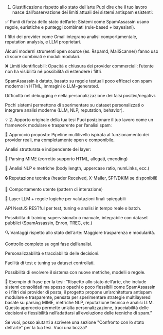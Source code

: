  1. Giustificazione rispetto allo stato dell’arte
Puoi dire che il tuo lavoro nasce dall’osservazione dei limiti attuali dei sistemi antispam esistenti:

✅ Punti di forza dello stato dell’arte:
Sistemi come SpamAssassin usano regole, euristiche e punteggi combinati (rule-based + bayesiani).

I filtri dei provider come Gmail integrano analisi comportamentale, reputation analysis, e LLM proprietari.

Alcuni moderni strumenti open source (es. Rspamd, MailScanner) fanno uso di score combinati e moduli modulari.

❌ Limiti identificabili:
Opacità e chiusura dei provider commerciali: l’utente non ha visibilità né possibilità di estendere i filtri.

SpamAssassin è datato, basato su regole testuali poco efficaci con spam moderno in HTML, immagini o LLM-generated.

Difficoltà nel debugging e nella personalizzazione dei falsi positivi/negativi.

Pochi sistemi permettono di sperimentare su dataset personalizzati o integrare analisi moderne (LLM, NLP, reputation, behavior).

💡 2. Apporto originale della tua tesi
Puoi posizionare il tuo lavoro come un framework modulare e trasparente per l’analisi spam:

🎯 Approccio proposto:
Pipeline multilivello ispirata al funzionamento dei provider reali, ma completamente open e componibile.

Analisi strutturata e indipendente dei layer:

📄 Parsing MIME (corretto supporto HTML, allegati, encoding)

🧠 Analisi NLP e metriche (body length, uppercase ratio, numLinks, ecc.)

🔒 Reputazione tecnica (header Received, X-Mailer, SPF/DKIM se disponibili)

👤 Comportamento utente (pattern di interazione)

🤖 Layer LLM + regole logiche per valutazioni finali spiegabili

API NestJS RESTful per test, tuning e analisi in tempo reale o batch.

Possibilità di training supervisionato o manuale, integrabile con dataset pubblici (SpamAssassin, Enron, TREC, etc.)

🔍 Vantaggi rispetto allo stato dell’arte:
Maggiore trasparenza e modularità.

Controllo completo su ogni fase dell’analisi.

Personalizzabilità e tracciabilità delle decisioni.

Facilità di test e tuning su dataset controllati.

Possibilità di evolvere il sistema con nuove metriche, modelli o regole.

📌 Esempio di frase per la tesi:
“Rispetto allo stato dell’arte, che include sistemi consolidati ma spesso opachi o poco flessibili come SpamAssassin o i filtri dei provider di posta, il progetto propone un’architettura antispam modulare e trasparente, pensata per sperimentare strategie multilayered basate su parsing MIME, metriche NLP, reputazione tecnica e analisi LLM. Questo approccio permette un’alta personalizzazione, tracciabilità delle decisioni e flessibilità nell’adattarsi all’evoluzione delle tecniche di spam.”

Se vuoi, posso aiutarti a scrivere una sezione "Confronto con lo stato dell’arte" per la tua tesi. Vuoi una bozza?